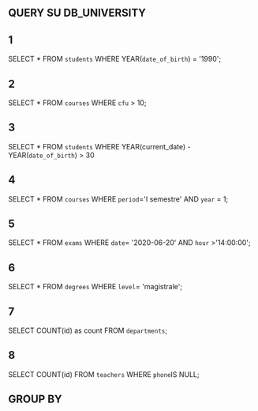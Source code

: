 ## QUERY SU DB_UNIVERSITY

## 1
<!-- Selezionare tutti gli studenti nati nel 1990 (160) -->
SELECT *
FROM `students`
WHERE YEAR(`date_of_birth`) = '1990';

## 2
<!-- Selezionare tutti i corsi che valgono più di 10 crediti (479) -->
SELECT *
FROM `courses`
WHERE `cfu` > 10;

## 3
<!-- Selezionare tutti gli studenti che hanno più di 30 anni -->
SELECT *
FROM `students`
WHERE YEAR(current_date) - YEAR(`date_of_birth`) > 30

## 4
<!-- Selezionare tutti i corsi del primo semestre del primo anno di un qualsiasi corso di
laurea (286) -->
SELECT *
FROM `courses`
WHERE `period`='I semestre' AND `year` = 1; 

## 5
<!-- Selezionare tutti gli appelli d'esame che avvengono nel pomeriggio (dopo le 14) del
20/06/2020 (21) -->
SELECT *
FROM `exams`
WHERE `date`= '2020-06-20' AND `hour` >'14:00:00';

## 6
<!-- Selezionare tutti i corsi di laurea magistrale (38) -->
SELECT *
FROM `degrees`
WHERE `level`= 'magistrale';

## 7
<!-- Da quanti dipartimenti è composta l'università? (12) -->
SELECT COUNT(id) as count FROM `departments`;

## 8
<!-- Quanti sono gli insegnanti che non hanno un numero di telefono? (50) -->
SELECT COUNT(id)
FROM `teachers`
WHERE `phone`IS NULL;


## GROUP BY
<!-- Contare quanti iscritti ci sono stati ogni anno -->





